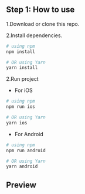 ## Step 1: How to use

1.Download or clone this repo.

2.Install dependencies.


```bash
# using npm
npm install

# OR using Yarn
yarn install
```

2.Run project
   - For iOS

```bash
# using npm
npm run ios 

# OR using Yarn
yarn ios
```

   - For Android

```bash
# using npm
npm run android 

# OR using Yarn
yarn android
```

## Preview
